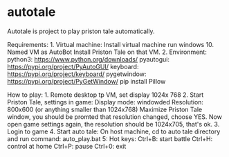 # autotale
Autotale is project to play priston tale automatically.

Requirements:
    1. Virtual machine:
        Install virtual machine run windows 10. Named VM as AutoBot
        Install Priston Tale on that VM.
    2. Environment:
        python3: https://www.python.org/downloads/
        pyautogui: https://pypi.org/project/PyAutoGUI/
        keyboard: https://pypi.org/project/keyboard/
        pygetwindow: https://pypi.org/project/PyGetWindow/
        pip install Pillow

How to play:
    1. Remote desktop tp VM, set display 1024x 768
    2. Start Priston Tale, settings in game:
        Display mode: windowded
        Resolution: 800x600 (or anything smaller than 1024x768)
        Maximize Priston Tale window, you should be promted that resolution changed, choose YES.
        Now open game settings again, the resolution should be 1024x705, that's ok.
    3. Login to game
    4. Start auto tale:
        On host machine, cd to auto tale directory and run command:
            auto_play.bat
    5: Hot keys:
        Ctrl+B: start battle
        Ctrl+H: control at home
        Ctrl+P: pause
        Ctrl+0: exit
